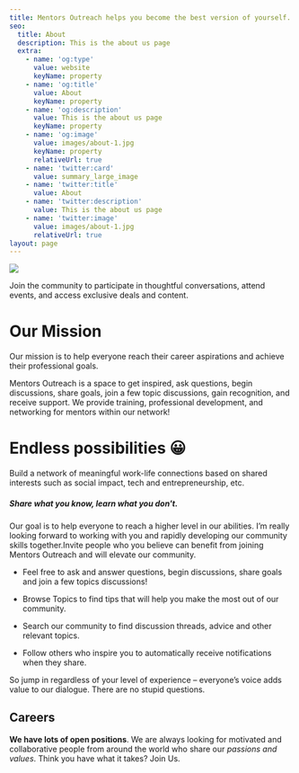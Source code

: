 ```yaml
---
title: Mentors Outreach helps you become the best version of yourself.
seo:
  title: About
  description: This is the about us page
  extra:
    - name: 'og:type'
      value: website
      keyName: property
    - name: 'og:title'
      value: About
      keyName: property
    - name: 'og:description'
      value: This is the about us page
      keyName: property
    - name: 'og:image'
      value: images/about-1.jpg
      keyName: property
      relativeUrl: true
    - name: 'twitter:card'
      value: summary_large_image
    - name: 'twitter:title'
      value: About
    - name: 'twitter:description'
      value: This is the about us page
    - name: 'twitter:image'
      value: images/about-1.jpg
      relativeUrl: true
layout: page
---
```

![](https://d33wubrfki0l68.cloudfront.net/b73da976210231c8d4612f536da6695fe7df753d/3a191/assets/image/christina-wocintechchat-com-utw3j_aoikm-unsplash.jpg)

Join the community to participate in thoughtful conversations, attend events, and access exclusive deals and content.

# Our Mission

Our mission is to help everyone reach their career aspirations and achieve their professional goals.

Mentors Outreach is a space to get inspired, ask questions, begin discussions, share goals, join a few topic discussions, gain recognition, and receive support. We provide training, professional development, and networking for mentors within our network!

# Endless possibilities 😀

Build a network of meaningful work-life connections based on shared interests such as social impact, tech and entrepreneurship, etc.

##### Share what you know, learn what you don't.

Our goal is to help everyone to reach a higher level in our abilities. I’m really looking forward to working with you and rapidly developing our community skills together.Invite people who you believe can benefit from joining Mentors Outreach and will elevate our community.

*   Feel free to ask and answer questions, begin discussions, share goals and join a few topics discussions!

*   Browse Topics to find tips that will help you make the most out of our community.

*   Search our community to find discussion threads, advice and other relevant topics.

*   Follow others who inspire you to automatically receive notifications when they share.

So jump in regardless of your level of experience – everyone’s voice adds value to our dialogue. There are no stupid questions.

## Careers

**We have lots of open positions**. We are always looking for motivated and collaborative people from around the world who share our *passions and values*. Think you have what it takes? Join Us.
